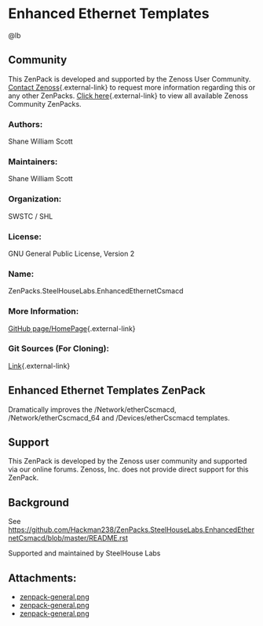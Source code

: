 # Enhanced Ethernet Templates

@lb[](img/zenpack-zenpack-general.png)

## Community

This ZenPack is developed and supported by the Zenoss User Community.
[Contact Zenoss](https://tryit.zenoss.com/zenpack-contact/){.external-link} to
request more information regarding this or any other ZenPacks. [Click here](https://zenoss.com/product/zenpacks?f%5B0%5D=im_field_zenpack_category:1021){.external-link} to
view all available Zenoss Community ZenPacks.

### Authors:

Shane William Scott

### Maintainers:

Shane William Scott

### Organization:

SWSTC / SHL

### License:

GNU General Public License, Version 2

### Name:

ZenPacks.SteelHouseLabs.EnhancedEthernetCsmacd

### More Information:

[GitHub page/HomePage](https://github.com/Hackman238/ZenPacks.SteelHouseLabs.EnhancedEthernetCsmacd){.external-link}

### Git Sources (For Cloning):

[Link](https://github.com/Hackman238/ZenPacks.SteelHouseLabs.EnhancedEthernetCsmacd.git){.external-link}

## Enhanced Ethernet Templates ZenPack

Dramatically improves the /Network/etherCscmacd,
/Network/etherCscmacd_64 and /Devices/etherCscmacd templates.

## Support

This ZenPack is developed by the Zenoss user community and supported via
our online forums. Zenoss, Inc. does not provide direct support for this
ZenPack.

## Background

See
<https://github.com/Hackman238/ZenPacks.SteelHouseLabs.EnhancedEthernetCsmacd/blob/master/README.rst>

Supported and maintained by SteelHouse Labs

## Attachments:

-   [zenpack-general.png](img/zenpack-zenpack-general.png)
-   [zenpack-general.png](img/zenpack-zenpack-general.png)
-   [zenpack-general.png](img/zenpack-zenpack-general.png)

